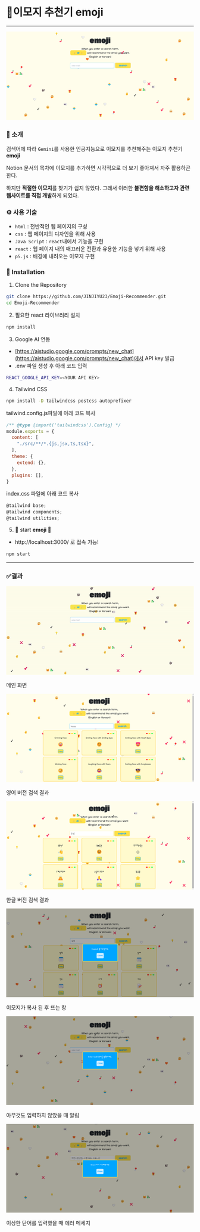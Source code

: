 # 🫴이모지 추천기 emoji

---

![image.png](result_image/image1.png)

### 📣 소개

검색어에 따라 `Gemini`를 사용한 인공지능으로 이모지를 추천해주는 이모지 추천기 **emoji**

Notion 문서의 목차에 이모지를 추가하면 시각적으로 더 보기 좋아져서 자주 활용하곤 한다. 

하지만 **적절한 이모지**를 찾기가 쉽지 않았다. 그래서 이러한 **불편함을 해소하고자 관련 웹사이트를 직접 개발**하게 되었다.

### ⚙️ 사용 기술

- `html` : 전반적인 웹 페이지의 구성
- `css` : 웹 페이지의 디자인을 위해 사용
- `Java Script` : `react`내에서 기능을 구현
- `react` : 웹 페이지 내의 매끄러운 전환과 유용한 기능을 넣기 위해 사용
- `p5.js` : 배경에 내려오는 이모지 구현

### 📖 Installation

1. Clone the Repository
```bash 
git clone https://github.com/JINJIYU23/Emoji-Recommender.git
cd Emoji-Recommender
```

2. 필요한 react 라이브러리 설치

```bash
npm install
```

3. Google AI 연동
- [https://aistudio.google.com/prompts/new_chat](https://aistudio.google.com/prompts/new_chat)에서 API key 발급
- .env 파일 생성 후 아래 코드 입력

```bash
REACT_GOOGLE_API_KEY=<YOUR API KEY>
```

4. Tailwind CSS

```bash
npm install -D tailwindcss postcss autoprefixer
```

tailwind.config.js파일에 아래 코드 복사

```jsx
/** @type {import('tailwindcss').Config} */
module.exports = {
  content: [
    "./src/**/*.{js,jsx,ts,tsx}",
  ],
  theme: {
    extend: {},
  },
  plugins: [],
}
```

index.css 파일에 아래 코드 복사

```jsx
@tailwind base;
@tailwind components;
@tailwind utilities;
```

5. 🎉 start **emoji 🎉**

- http://localhost:3000/ 로 접속 가능!
```jsx
npm start
```

---

### ✅결과

![메인 화면](result_image/2024-11-22111829-ezgif.com-video-to-gif-converter.gif)

메인 화면

![영어 버전 검색 결과](result_image/image2.png)

영어 버전 검색 결과

![한글 버전 검색 결과](result_image/image3.png)

한글 버전 검색 결과

![이모지가 복사 된 후 뜨는 창](result_image/image4.png)

이모지가 복사 된 후 뜨는 창

![아무것도 입력하지 않았을 때 알림](result_image/image5.png)

아무것도 입력하지 않았을 때 알림

![이상한 단어를 입력했을 때 에러 메세지](result_image/image6.png)

이상한 단어를 입력했을 때 에러 메세지